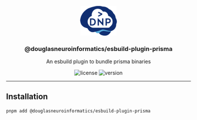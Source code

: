 <!-- PROJECT LOGO -->
<div align="center">
  <a href="https://github.com/DouglasNeuroInformatics/esbuild-plugin-prisma">
    <img src="https://raw.githubusercontent.com/DouglasNeuroInformatics/.github/main/assets/img/dnp-generic-logo.png" alt="Logo" width="100" >
  </a>
  <h3 align="center">@douglasneuroinformatics/esbuild-plugin-prisma</h3>
  <p align="center">
    An esbuild plugin to bundle prisma binaries
  </p>
</div>

<!-- PROJECT SHIELDS -->
<div align="center">

![license](https://img.shields.io/github/license/DouglasNeuroInformatics/esbuild-plugin-prisma)
![version](https://img.shields.io/github/package-json/v/DouglasNeuroInformatics/esbuild-plugin-prisma)

</div>
<hr />

## Installation

```sh
pnpm add @douglasneuroinformatics/esbuild-plugin-prisma
```
